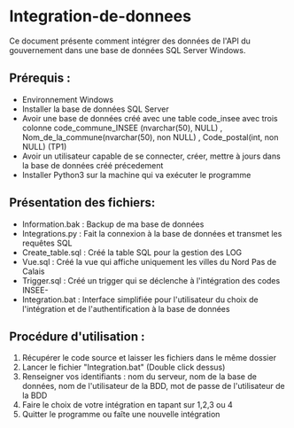 # Integration-de-donnees

Ce document présente comment intégrer des données de l'API du gouvernement dans une base de données SQL Server Windows.

## Prérequis :

- Environnement Windows
- Installer la base de données SQL Server
- Avoir une base de données créé avec une table code_insee avec trois colonne code_commune_INSEE (nvarchar(50), NULL) , Nom_de_la_commune(nvarchar(50), non NULL) ,  Code_postal(int, non NULL)  (TP1)
- Avoir un utilisateur capable de se connecter, créer, mettre à jours dans la base de données créé précedement
- Installer Python3 sur la machine qui va exécuter le programme


## Présentation des fichiers:

- Information.bak : Backup de ma base de données
- Integrations.py : Fait la connexion à la base de données et transmet les requêtes SQL
- Create_table.sql : Créé la table SQL pour la gestion des LOG
- Vue.sql : Créé la vue qui affiche uniquement les villes du Nord Pas de Calais
- Trigger.sql : Créé un trigger qui se déclenche à l'intégration des codes INSEE-
- Integration.bat : Interface simplifiée pour l'utilisateur du choix de l'intégration et de l'authentification à la base de données


## Procédure d'utilisation :

1) Récupérer le code source et laisser les fichiers dans le même dossier
2) Lancer le fichier "Integration.bat" (Double click dessus)
3) Renseigner vos identifiants : nom du serveur, nom de la base de données, nom de l'utilisateur de la BDD, mot de passe de l'utilisateur de la BDD
4) Faire le choix de votre intégration en tapant sur 1,2,3 ou 4
5) Quitter le programme ou faîte une nouvelle intégration
